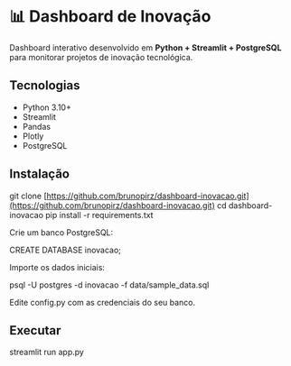 # 📊 Dashboard de Inovação

Dashboard interativo desenvolvido em **Python + Streamlit + PostgreSQL** para monitorar projetos de inovação tecnológica.

## Tecnologias
- Python 3.10+
- Streamlit
- Pandas
- Plotly
- PostgreSQL

## Instalação

git clone [https://github.com/brunopirz/dashboard-inovacao.git](https://github.com/brunopirz/dashboard-inovacao.git)
cd dashboard-inovacao
pip install -r requirements.txt


Crie um banco PostgreSQL:

CREATE DATABASE inovacao;

Importe os dados iniciais:

psql -U postgres -d inovacao -f data/sample_data.sql

Edite config.py com as credenciais do seu banco.

## Executar

streamlit run app.py
